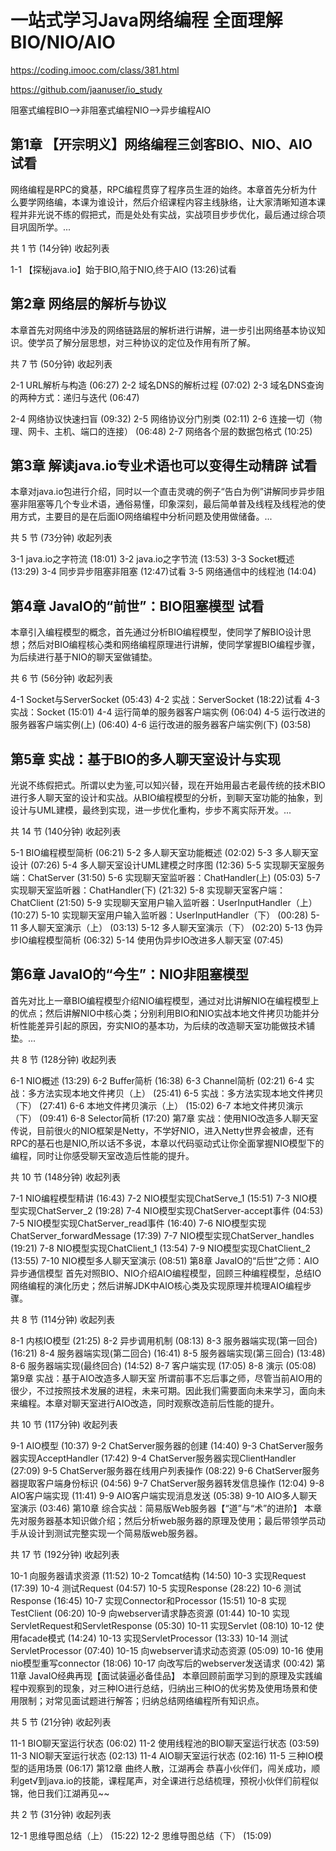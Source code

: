 # 一站式学习Java网络编程 全面理解BIO/NIO/AIO
https://coding.imooc.com/class/381.html

https://github.com/jaanuser/io_study


阻塞式编程BIO-->非阻塞式编程NIO-->异步编程AIO

## 第1章 【开宗明义】网络编程三剑客BIO、NIO、AIO 试看
网络编程是RPC的奠基，RPC编程贯穿了程序员生涯的始终。本章首先分析为什么要学网络编，本课为谁设计，然后介绍课程内容主线脉络，让大家清晰知道本课程并非光说不练的假把式，而是处处有实战，实战项目步步优化，最后通过综合项目巩固所学。...

共 1 节 (14分钟) 收起列表

 1-1 【探秘java.io】始于BIO,陷于NIO,终于AIO (13:26)试看

## 第2章 网络层的解析与协议
本章首先对网络中涉及的网络链路层的解析进行讲解，进一步引出网络基本协议知识。使学员了解分层思想，对三种协议的定位及作用有所了解。

共 7 节 (50分钟) 收起列表

 2-1 URL解析与构造 (06:27)
 2-2 域名DNS的解析过程 (07:02)
 2-3 域名DNS查询的两种方式：递归与迭代 (06:47)

 2-4 网络协议快速扫盲 (09:32)
 2-5 网络协议分门别类 (02:11)
 2-6 连接一切（物理、网卡、主机、端口的连接） (06:48)
 2-7 网络各个层的数据包格式 (10:25)

## 第3章 解读java.io专业术语也可以变得生动精辟 试看
本章对java.io包进行介绍，同时以一个直击灵魂的例子“告白为例”讲解同步异步阻塞非阻塞等几个专业术语，通俗易懂，印象深刻，最后简单普及线程及线程池的使用方式，主要目的是在后面IO网络编程中分析问题及使用做储备。...

共 5 节 (73分钟) 收起列表

 3-1 java.io之字符流 (18:01)
 3-2 java.io之字节流 (13:53)
 3-3 Socket概述 (13:29)
 3-4 同步异步阻塞非阻塞 (12:47)试看
 3-5 网络通信中的线程池 (14:04)

## 第4章 JavaIO的“前世”：BIO阻塞模型 试看
本章引入编程模型的概念，首先通过分析BIO编程模型，使同学了解BIO设计思想；然后对BIO编程核心类和网络编程原理进行讲解，使同学掌握BIO编程步骤，为后续进行基于NIO的聊天室做铺垫。

共 6 节 (56分钟) 收起列表

 4-1 Socket与ServerSocket (05:43)
 4-2 实战：ServerSocket (18:22)试看
 4-3 实战：Socket (15:01)
 4-4 运行简单的服务器客户端实例 (06:04)
 4-5 运行改进的服务器客户端实例(上) (06:40)
 4-6 运行改进的服务器客户端实例(下) (03:58)

## 第5章 实战：基于BIO的多人聊天室设计与实现
光说不练假把式。所谓以史为鉴,可以知兴替，现在开始用最古老最传统的技术BIO进行多人聊天室的设计和实战。从BIO编程模型的分析，到聊天室功能的抽象，到设计与UML建模，最终到实现，进一步优化重构，步步不离实际开发。...

共 14 节 (140分钟) 收起列表

 5-1 BIO编程模型简析 (06:21)
 5-2 多人聊天室功能概述 (02:02)
 5-3 多人聊天室设计 (07:26)
 5-4 多人聊天室设计UML建模之时序图 (12:36)
 5-5 实现聊天室服务端：ChatServer (31:50)
 5-6 实现聊天室监听器：ChatHandler(上) (05:03)
 5-7 实现聊天室监听器：ChatHandler(下) (21:32)
 5-8 实现聊天室客户端：ChatClient (21:50)
 5-9 实现聊天室用户输入监听器：UserInputHandler（上） (10:27)
 5-10 实现聊天室用户输入监听器：UserInputHandler（下） (00:28)
 5-11 多人聊天室演示（上） (03:13)
 5-12 多人聊天室演示（下） (02:20)
 5-13 伪异步IO编程模型简析 (06:32)
 5-14 使用伪异步IO改进多人聊天室 (07:45)

## 第6章 JavaIO的“今生”：NIO非阻塞模型
首先对比上一章BIO编程模型介绍NIO编程模型，通过对比讲解NIO在编程模型上的优点；然后讲解NIO中核心类；分别利用BIO和NIO实战本地文件拷贝功能并分析性能差异引起的原因，夯实NIO的基本功，为后续的改造聊天室功能做技术铺垫。...

共 8 节 (128分钟) 收起列表

 6-1 NIO概述 (13:29)
 6-2 Buffer简析 (16:38)
 6-3 Channel简析 (02:21)
 6-4 实战：多方法实现本地文件拷贝（上） (25:41)
 6-5 实战：多方法实现本地文件拷贝（下） (27:41)
 6-6 本地文件拷贝演示（上） (15:02)
 6-7 本地文件拷贝演示（下） (09:41)
 6-8 Selector简析 (17:20)
第7章 实战：使用NIO改造多人聊天室
传说，目前很火的NIO框架是Netty，不学好NIO，进入Netty世界会被虐，还有RPC的基石也是NIO,所以话不多说，本章以代码驱动式让你全面掌握NIO模型下的编程，同时让你感受聊天室改造后性能的提升。

共 10 节 (148分钟) 收起列表

 7-1 NIO编程模型精讲 (16:43)
 7-2 NIO模型实现ChatServe_1 (15:51)
 7-3 NIO模型实现ChatServer_2 (19:28)
 7-4 NIO模型实现ChatServer-accept事件 (04:53)
 7-5 NIO模型实现ChatServer_read事件 (16:40)
 7-6 NIO模型实现ChatServer_forwardMessage (17:39)
 7-7 NIO模型实现ChatServer_handles (19:21)
 7-8 NIO模型实现ChatClient_1 (13:54)
 7-9 NIO模型实现ChatClient_2 (13:55)
 7-10 NIO模型多人聊天室演示 (08:51)
第8章 JavaIO的“后世”之师：AIO异步通信模型
首先对照BIO、NIO介绍AIO编程模型，回顾三种编程模型，总结IO网络编程的演化历史；然后讲解JDK中AIO核心类及实现原理并梳理AIO编程步骤。

共 8 节 (114分钟) 收起列表

 8-1 内核IO模型 (21:25)
 8-2 异步调用机制 (08:13)
 8-3 服务器端实现(第一回合) (16:21)
 8-4 服务器端实现(第二回合) (16:41)
 8-5 服务器端实现(第三回合) (13:48)
 8-6 服务器端实现(最终回合) (14:52)
 8-7 客户端实现 (17:05)
 8-8 演示 (05:08)
第9章 实战：基于AIO改造多人聊天室
所谓前事不忘后事之师，尽管当前AIO用的很少，不过按照技术发展的进程，未来可期。因此我们需要面向未来学习，面向未来编程。本章对聊天室进行AIO改造，同时观察改造前后性能的提升。

共 10 节 (117分钟) 收起列表

 9-1 AIO模型 (10:37)
 9-2 ChatServer服务器的创建 (14:40)
 9-3 ChatServer服务器实现AcceptHandler (17:42)
 9-4 ChatServer服务器实现ClientHandler (27:09)
 9-5 ChatServer服务器在线用户列表操作 (08:22)
 9-6 ChatServer服务器提取客户端身份标识 (04:56)
 9-7 ChatServer服务器转发信息操作 (12:04)
 9-8 AIO客户端实现 (11:41)
 9-9 AIO客户端实现消息发送 (05:38)
 9-10 AIO多人聊天室演示 (03:46)
第10章 综合实战：简易版Web服务器【“道”与“术”的进阶】
本章先对服务器基本知识做介绍；然后分析web服务器的原理及使用；最后带领学员动手从设计到测试完整实现一个简易版web服务器。

共 17 节 (192分钟) 收起列表

 10-1 向服务器请求资源 (11:52)
 10-2 Tomcat结构 (14:50)
 10-3 实现Request (17:39)
 10-4 测试Request (04:57)
 10-5 实现Response (28:22)
 10-6 测试Response (16:45)
 10-7 实现Connector和Processor (15:51)
 10-8 实现TestClient (06:20)
 10-9 向webserver请求静态资源 (01:44)
 10-10 实现ServletRequest和ServletResponse (05:30)
 10-11 实现Servlet (08:10)
 10-12 使用facade模式 (14:24)
 10-13 实现ServletProcessor (13:33)
 10-14 测试ServletProcessor (07:40)
 10-15 向webserver请求动态资源 (05:09)
 10-16 使用nio模型重写connector (18:06)
 10-17 向改写后的webserver发送请求 (00:42)
第11章 JavaIO经典再现【面试装逼必备佳品】
本章回顾前面学习到的原理及实践编程中观察到的现象，对三种IO进行总结，归纳出三种IO的优劣势及使用场景和使用限制；对常见面试题进行解答；归纳总结网络编程所有知识点。

共 5 节 (21分钟) 收起列表

 11-1 BIO聊天室运行状态 (06:02)
 11-2 使用线程池的BIO聊天室运行状态 (03:59)
 11-3 NIO聊天室运行状态 (02:13)
 11-4 AIO聊天室运行状态 (02:16)
 11-5 三种IO模型的适用场景 (06:17)
第12章 曲终人散，江湖再会
恭喜小伙伴们，闯关成功，顺利get√到java.io的技能，课程尾声，对全课进行总结梳理，预祝小伙伴们前程似锦，他日我们江湖再见~~

共 2 节 (31分钟) 收起列表

 12-1 思维导图总结（上） (15:22)
 12-2 思维导图总结（下） (15:09)